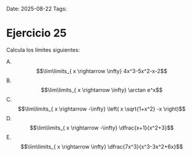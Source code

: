 Date: 2025-08-22
Tags: 

# Ejercicio 25

 
Calcula los límites siguientes:




A.   $$\lim\limits_{ x \rightarrow  \infty}  4x^3-5x^2-x-2$$ 
B.   $$\lim\limits_{ x \rightarrow  \infty} \arctan   e^x$$ 
C.   $$\lim\limits_{ x \rightarrow  -\infty}  \left( x \sqrt{1+x^2} -x \right)$$ 
D.   $$\lim\limits_{ x \rightarrow  -\infty}  \dfrac{x+1}{x^2+3}$$ 
E.   $$\lim\limits_{ x \rightarrow  \infty}  \dfrac{7x^3}{x^3-3x^2+6x}$$ 
